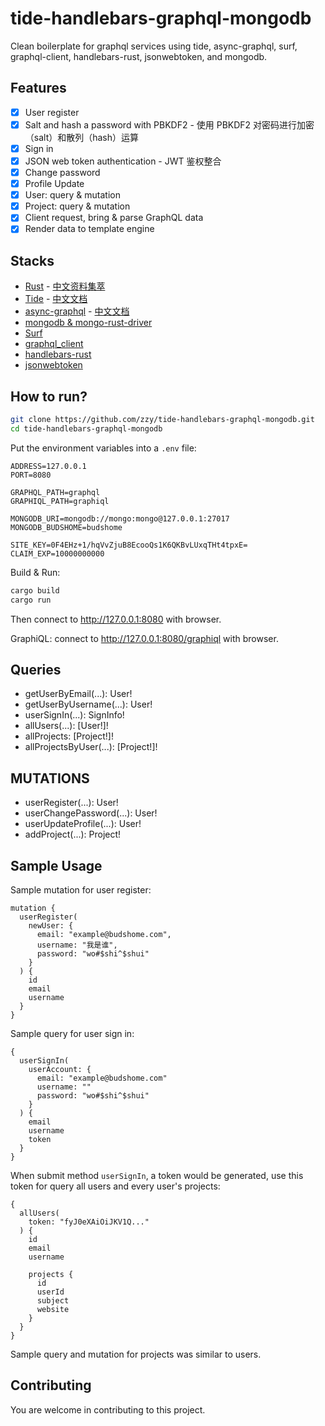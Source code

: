 # tide-handlebars-graphql-mongodb

Clean boilerplate for graphql services using tide, async-graphql, surf, graphql-client, handlebars-rust, jsonwebtoken, and mongodb. 

## Features

- [x] User register
- [x] Salt and hash a password with PBKDF2 - 使用 PBKDF2 对密码进行加密（salt）和散列（hash）运算
- [x] Sign in
- [x] JSON web token authentication - JWT 鉴权整合
- [x] Change password
- [x] Profile Update
- [x] User: query & mutation
- [x] Project: query & mutation
- [x] Client request, bring & parse GraphQL data
- [x] Render data to template engine

## Stacks

- [Rust](https://www.rust-lang.org) - [中文资料集萃](https://budshome.com)
- [Tide](https://crates.io/crates/tide) - [中文文档](https://tide.budshome.com)
- [async-graphql](https://crates.io/crates/async-graphql) - [中文文档](https://async-graphql.budshome.com)
- [mongodb & mongo-rust-driver](https://crates.io/crates/mongodb)
- [Surf](https://crates.io/crates/surf)
- [graphql_client](https://crates.io/crates/graphql_client)
- [handlebars-rust](https://crates.io/crates/handlebars)
- [jsonwebtoken](https://crates.io/crates/jsonwebtoken)

## How to run?

``` Bash
git clone https://github.com/zzy/tide-handlebars-graphql-mongodb.git
cd tide-handlebars-graphql-mongodb
```

Put the environment variables into a `.env` file:

```
ADDRESS=127.0.0.1
PORT=8080

GRAPHQL_PATH=graphql
GRAPHIQL_PATH=graphiql

MONGODB_URI=mongodb://mongo:mongo@127.0.0.1:27017
MONGODB_BUDSHOME=budshome

SITE_KEY=0F4EHz+1/hqVvZjuB8EcooQs1K6QKBvLUxqTHt4tpxE=
CLAIM_EXP=10000000000
```

Build & Run:

``` Bash
cargo build
cargo run
```

Then connect to http://127.0.0.1:8080 with browser.

GraphiQL: connect to http://127.0.0.1:8080/graphiql with browser.

## Queries

- getUserByEmail(...): User!
- getUserByUsername(...): User!
- userSignIn(...): SignInfo!
- allUsers(...): [User!]!
- allProjects: [Project!]!
- allProjectsByUser(...): [Project!]!

## MUTATIONS

- userRegister(...): User!
- userChangePassword(...): User!
- userUpdateProfile(...): User!
- addProject(...): Project!

## Sample Usage

Sample mutation for user register:
```
mutation {
  userRegister(
    newUser: { 
      email: "example@budshome.com", 
      username: "我是谁", 
      password: "wo#$shi^$shui" 
    }
  ) {
    id
    email
    username
  }
}
```

Sample query for user sign in:
```
{
  userSignIn(
    userAccount: {
      email: "example@budshome.com"
      username: ""
      password: "wo#$shi^$shui"
    }
  ) {
    email
    username
    token
  }
}
```

When submit method `userSignIn`, a token would be generated, use this token for query all users and every user's projects:
```
{
  allUsers(
    token: "fyJ0eXAiOiJKV1Q..."
  ) {
    id
    email
    username

    projects {
      id
      userId
      subject
      website
    }
  }
}
```

Sample query and mutation for projects was similar to users.

## Contributing

You are welcome in contributing to this project.
